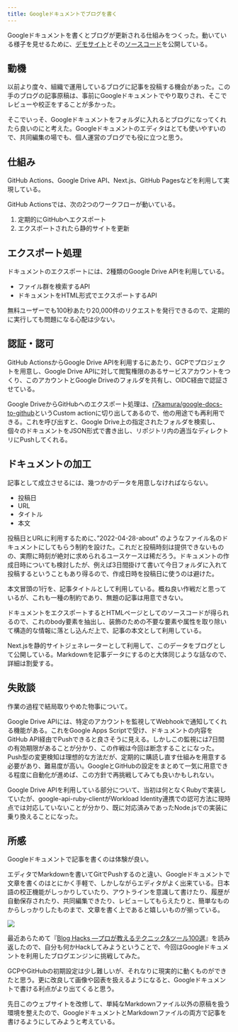 ```yaml
---
title: Googleドキュメントでブログを書く
---
```


Googleドキュメントを書くとブログが更新される仕組みをつくった。動いている様子を見せるために、[デモサイト](https://r7kamura.github.io/google-docs-blog-example/)とその[ソースコード](https://github.com/r7kamura/google-docs-blog-example)を公開している。

## 動機

以前より度々、組織で運用しているブログに記事を投稿する機会があった。この手のブログの記事原稿は、事前にGoogleドキュメントでやり取りされ、そこでレビューや校正をすることが多かった。

そこでいっそ、Googleドキュメントをフォルダに入れるとブログになってくれたら良いのにと考えた。Googleドキュメントのエディタはとても使いやすいので、共同編集の場でも、個人運営のブログでも役に立つと思う。

## 仕組み

GitHub Actions、Google Drive API、Next.js、GitHub Pagesなどを利用して実現している。

GitHub Actionsでは、次の2つのワークフローが動いている。

1. 定期的にGitHubへエクスポート
2. エクスポートされたら静的サイトを更新

## エクスポート処理

ドキュメントのエクスポートには、2種類のGoogle Drive APIを利用している。

- ファイル群を検索するAPI
- ドキュメントをHTML形式でエクスポートするAPI

無料ユーザーでも100秒あたり20,000件のリクエストを発行できるので、定期的に実行しても問題になる心配は少ない。

## 認証・認可

GitHub ActionsからGoogle Drive APIを利用するにあたり、GCPでプロジェクトを用意し、Google Drive APIに対して閲覧権限のあるサービスアカウントをつくり、このアカウントとGoogle Driveのフォルダを共有し、OIDC経由で認証させている。

Google DriveからGitHubへのエクスポート処理は、[r7kamura/google-docs-to-github](https://github.com/r7kamura/google-docs-to-github)というCustom actionに切り出してあるので、他の用途でも再利用できる。これを呼び出すと、Google Drive上の指定されたフォルダを検索し、個々のドキュメントをJSON形式で書き出し、リポジトリ内の適当なディレクトリにPushしてくれる。

## ドキュメントの加工

記事として成立させるには、幾つかのデータを用意しなければならない。

- 投稿日
- URL
- タイトル
- 本文

投稿日とURLに利用するために、”2022-04-28-about” のようなファイル名のドキュメントにしてもらう制約を設けた。これだと投稿時刻は提供できないものの、実際に時刻が絶対に求められるユースケースは稀だろう。ドキュメントの作成日時についても検討したが、例えば3日間掛けて書いて今日フォルダに入れて投稿するということもあり得るので、作成日時を投稿日に使うのは避けた。

本文冒頭の1行を、記事タイトルとして利用している。概ね良い作戦だと思っているが、これも一種の制約であり、無題の記事は用意できない。

ドキュメントをエクスポートするとHTMLページとしてのソースコードが得られるので、これのbody要素を抽出し、装飾のための不要な要素や属性を取り除いて構造的な情報に落とし込んだ上で、記事の本文として利用している。

Next.jsを静的サイトジェネレーターとして利用して、このデータをブログとして公開している。Markdownを記事データにするのと大体同じような話なので、詳細は割愛する。

## 失敗談

作業の過程で結局取りやめた物事について。

Google Drive APIには、特定のアカウントを監視してWebhookで通知してくれる機能がある。これをGoogle Apps Scriptで受け、ドキュメントの内容をGitHub API経由でPushできると良さそうに見える。しかしこの監視には7日間の有効期限があることが分かり、この作戦は今回は断念することになった。Push型の変更検知は理想的な方法だが、定期的に購読し直す仕組みを用意する必要があり、難易度が高い。GoogleとGitHubの設定をまとめて一気に用意できる程度に自動化が進めば、この方針で再挑戦してみても良いかもしれない。

Google Drive APIを利用している部分について、当初は何となくRubyで実装していたが、google-api-ruby-clientがWorkload Identity連携での認可方法に現時点では対応していないことが分かり、既に対応済みであったNode.jsでの実装に乗り換えることになった。

## 所感

Googleドキュメントで記事を書くのは体験が良い。

エディタでMarkdownを書いてGitでPushするのと違い、Googleドキュメントで文章を書くのはとにかく手軽で、しかしながらエディタがよく出来ている。日本語の校正機能がしっかりしていたり、アウトラインを意識して書けたり、履歴が自動保存されたり、共同編集できたり、レビューしてもらえたりと、簡単なものからしっかりしたものまで、文章を書く上であると嬉しいものが揃っている。

![](https://i.imgur.com/j9KSWUmh.jpg)

最近あらためて『[Blog Hacks ―プロが教えるテクニック&ツール100選](https://www.oreilly.co.jp/books/4873111749/)』を読み返したので、自分も何かHackしてみようということで、今回はGoogleドキュメントを利用したブログエンジンに挑戦してみた。

GCPやGitHubの初期設定は少し難しいが、それなりに現実的に動くものができたと思う。更に改良して画像や図表を扱えるようになると、Googleドキュメントで書ける利点がより出てくると思う。

先日このウェブサイトを改修して、単純なMarkdownファイル以外の原稿を扱う環境を整えたので、GoogleドキュメントとMarkdownファイルの両方で記事を書けるようにしてみようと考えている。
